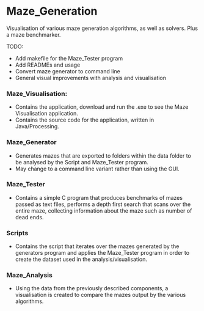 # Maze_Generation
Visualisation of various maze generation algorithms, as well as solvers. Plus a maze benchmarker.

TODO:
- Add makefile for the Maze_Tester program
- Add READMEs and usage
- Convert maze generator to command line
- General visual improvements with analysis and visualisation

### Maze_Visualisation:
- Contains the  application, download and run the .exe to see the Maze Visualisation application.
- Contains the source code for the application, written in Java/Processing.

### Maze_Generator
- Generates mazes that are exported to folders within the data folder to be analysed by the Script and Maze_Tester program.
- May change to a command line variant rather than using the GUI.

### Maze_Tester
- Contains a simple C program that produces benchmarks of mazes passed as text files, performs a depth first search that scans over the entire maze, collecting information about the maze such as number of dead ends.

### Scripts
- Contains the script that iterates over the mazes generated by the generators program and applies the Maze_Tester program in order to create the dataset used in the analysis/visualisation.

### Maze_Analysis
- Using the data from the previously described components, a visualisation is created to compare the mazes output by the various algorithms.
